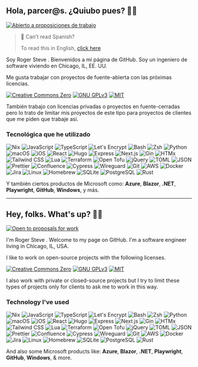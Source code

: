 ## Hola, parcer@s. ¿Quiubo pues? 👋🏼

[![Abierto a proposiciones de
trabajo](https://img.shields.io/badge/abierto_a_trabajo-contáctame-04a5e5?style=for-the-badge)](mailto:contact@rog.gr?subject=Tengo%20un%20proyecto%20para%20usted&body=Apreciado%20Señor%20Ruiz,%0D%0A%0D%0AMi%20proyecto%20consiste%20de...%0D%0A)

> 👀 Can't read Spanish?
>
> To read this in English, [click here](#hey-folks-whats-up-)

Soy Roger Steve <!-- , y mis pronombres son el/lo -->. Bienvenidos a mi página de GitHub.
Soy un ingeniero de software viviendo en Chicago, IL, EE. UU.

Me gusta trabajar con proyectos de fuente-abierta con las próximas licencias.

[![Creative Commons Zero](https://img.shields.io/badge/licensia-CC0-179299?style=for-the-badge)](https://creativecommons.org/public-domain/cc0/) [![GNU GPLv3](https://img.shields.io/badge/licensia-GNU_GPLv3-179299?style=for-the-badge)](https://www.gnu.org/licenses/gpl-3.0.txt) [![MIT](https://img.shields.io/badge/licensia-MIT-179299?style=for-the-badge)](https://mit-license.org/)

También trabajo con licencias privadas o proyectos en fuente-cerradas pero lo
trato de limitar mis proyectos de este tipo para proyectos de clientes que me
piden que trabaje así.

### Tecnológica que he utilizado

![Nix](https://img.shields.io/badge/-Nix-5277C3?style=for-the-badge&logo=nixos&logoColor=white) ![JavaScript](https://img.shields.io/badge/-JavaScript-f7df1e?style=for-the-badge&logo=javascript&logoColor=black) ![TypeScript](https://img.shields.io/badge/-TypeScript-3178C6?style=for-the-badge&logo=typescript&logoColor=white) ![Let's Encrypt](https://img.shields.io/badge/-Let's_Encrypt-003a70?style=for-the-badge&logo=letsencrypt&logoColor=white) ![Bash](https://img.shields.io/badge/-Bash-4EAA25?style=for-the-badge&logo=gnubash&logoColor=white) ![Zsh](https://img.shields.io/badge/-Zsh-f15a24?style=for-the-badge&logo=zsh&logoColor=white) ![Python](https://img.shields.io/badge/-Python-3776ab?style=for-the-badge&logo=Python&logoColor=white) ![macOS](https://img.shields.io/badge/-macOS-000000?style=for-the-badge&logo=apple&logoColor=white) ![iOS](https://img.shields.io/badge/-iOS-000000?style=for-the-badge&logo=apple&logoColor=white) ![React](https://img.shields.io/badge/-React-61DAFB?style=for-the-badge&logo=react&logoColor=black) ![Hugo](https://img.shields.io/badge/-hugo-FF4088?style=for-the-badge&logo=hugo&logoColor=white) ![Express](https://img.shields.io/badge/-express-000000?style=for-the-badge&logo=express&logoColor=white) ![Next.js](https://img.shields.io/badge/-Next.js-4c4f69?style=for-the-badge&logo=nextdotjs&logoColor=white) ![Gin](https://img.shields.io/badge/-gin-008ECF?style=for-the-badge&logo=gin&logoColor=white) ![HTMx](https://img.shields.io/badge/-htmx-3366CC?style=for-the-badge&logo=htmx&logoColor=white) ![Tailwind CSS](https://img.shields.io/badge/-Tailwind_CSS-06B6D4?style=for-the-badge&logo=tailwindcss&logoColor=white) ![Lua](https://img.shields.io/badge/-lua-2C2D72?style=for-the-badge&logo=lua&logoColor=white) ![Terraform](https://img.shields.io/badge/-terraform-844FBA?style=for-the-badge&logo=terraform&logoColor=white) ![Open Tofu](https://img.shields.io/badge/-open_tofu-FFDA18?style=for-the-badge&logo=opentofu&logoColor=black) ![jQuery](https://img.shields.io/badge/-jquery-0769AD?style=for-the-badge&logo=jquery&logoColor=white) ![TOML](https://img.shields.io/badge/-toml-9C4121?style=for-the-badge&logo=toml&logoColor=white) ![JSON](https://img.shields.io/badge/-json-000000?style=for-the-badge&logo=json&logoColor=white) ![Prettier](https://img.shields.io/badge/-prettier-F7B93E?style=for-the-badge&logo=prettier&logoColor=black) ![Confluence](https://img.shields.io/badge/-confluence-172B4D?style=for-the-badge&logo=confluence&logoColor=white) ![Cypress](https://img.shields.io/badge/-cypress-69D3A7?style=for-the-badge&logo=cypress&logoColor=white) ![Wireguard](https://img.shields.io/badge/-wireguard-88171A&?style=for-the-badge&logo=wireguard&logoColor=white) ![Git](https://img.shields.io/badge/-git-F05032?style=for-the-badge&logo=git&logoColor=white) ![AWS](https://img.shields.io/badge/-AWS-232f3e?style=for-the-badge&logo=amazonwebservices&logoColor=white) ![Docker](https://img.shields.io/badge/-docker-2496ED?style=for-the-badge&logo=docker&logoColor=white) ![Jira](https://img.shields.io/badge/-jira-0052cc?style=for-the-badge&logo=jira&logoColor=white) ![Linux](https://img.shields.io/badge/-Linux-fcc624?style=for-the-badge&logo=linux&logoColor=black) ![Homebrew](https://img.shields.io/badge/-Homebrew-fbb040?style=for-the-badge&logo=homebrew&logoColor=black) ![SQLite](https://img.shields.io/badge/-sqlite-03b57?style=for-the-badge&logo=sqlite&logoColor=white) ![PostgreSQL](https://img.shields.io/badge/-postgresql-4169e1?style=for-the-badge&logo=postgresql&logoColor=white) ![Rust](https://img.shields.io/badge/-rust-000000?style=for-the-badge&logo=rust&logoColor=white)

Y también ciertos productos de Microsoft como: **Azure**, **Blazor**, **.NET**, **Playwright**, **GitHub**, **Windows**, y más.

---

## Hey, folks. What's up? 👋🏼

[![Open to proposals for
work](https://img.shields.io/badge/open_to_work-contact_me-04a5e5?style=for-the-badge)](mailto:contact@rog.gr?subject=I%20have%20a%20project%20for%20you&body=Dear%20Mr.%20Ruiz,%0D%0A%0D%0AMy%20project%20consists%20of...%0D%0A)

I'm Roger Steve <!-- , pronouns he/him -->. Welcome to my page on GitHub. I'm a software
engineer living in Chicago, IL, USA.

I like to work on open-source projects with the following licenses.

[![Creative Commons Zero](https://img.shields.io/badge/license-CC0-179299?style=for-the-badge)](https://creativecommons.org/public-domain/cc0/) [![GNU GPLv3](https://img.shields.io/badge/license-GNU_GPLv3-179299?style=for-the-badge)](https://www.gnu.org/licenses/gpl-3.0.txt) [![MIT](https://img.shields.io/badge/license-MIT-179299?style=for-the-badge)](https://mit-license.org/)

I also work with private or closed-source projects but I try to limit these
types of projects only for clients to ask me to work in this way.

### Technology I've used

![Nix](https://img.shields.io/badge/-Nix-5277C3?style=for-the-badge&logo=nixos&logoColor=white) ![JavaScript](https://img.shields.io/badge/-JavaScript-f7df1e?style=for-the-badge&logo=javascript&logoColor=black) ![TypeScript](https://img.shields.io/badge/-TypeScript-3178C6?style=for-the-badge&logo=typescript&logoColor=white) ![Let's Encrypt](https://img.shields.io/badge/-Let's_Encrypt-003a70?style=for-the-badge&logo=letsencrypt&logoColor=white) ![Bash](https://img.shields.io/badge/-Bash-4EAA25?style=for-the-badge&logo=gnubash&logoColor=white) ![Zsh](https://img.shields.io/badge/-Zsh-f15a24?style=for-the-badge&logo=zsh&logoColor=white) ![Python](https://img.shields.io/badge/-Python-3776ab?style=for-the-badge&logo=Python&logoColor=white) ![macOS](https://img.shields.io/badge/-macOS-000000?style=for-the-badge&logo=apple&logoColor=white) ![iOS](https://img.shields.io/badge/-iOS-000000?style=for-the-badge&logo=apple&logoColor=white) ![React](https://img.shields.io/badge/-React-61DAFB?style=for-the-badge&logo=react&logoColor=black) ![Hugo](https://img.shields.io/badge/-hugo-FF4088?style=for-the-badge&logo=hugo&logoColor=white) ![Express](https://img.shields.io/badge/-express-000000?style=for-the-badge&logo=express&logoColor=white) ![Next.js](https://img.shields.io/badge/-Next.js-4c4f69?style=for-the-badge&logo=nextdotjs&logoColor=white) ![Gin](https://img.shields.io/badge/-gin-008ECF?style=for-the-badge&logo=gin&logoColor=white) ![HTMx](https://img.shields.io/badge/-htmx-3366CC?style=for-the-badge&logo=htmx&logoColor=white) ![Tailwind CSS](https://img.shields.io/badge/-Tailwind_CSS-06B6D4?style=for-the-badge&logo=tailwindcss&logoColor=white) ![Lua](https://img.shields.io/badge/-lua-2C2D72?style=for-the-badge&logo=lua&logoColor=white) ![Terraform](https://img.shields.io/badge/-terraform-844FBA?style=for-the-badge&logo=terraform&logoColor=white) ![Open Tofu](https://img.shields.io/badge/-open_tofu-FFDA18?style=for-the-badge&logo=opentofu&logoColor=black) ![jQuery](https://img.shields.io/badge/-jquery-0769AD?style=for-the-badge&logo=jquery&logoColor=white) ![TOML](https://img.shields.io/badge/-toml-9C4121?style=for-the-badge&logo=toml&logoColor=white) ![JSON](https://img.shields.io/badge/-json-000000?style=for-the-badge&logo=json&logoColor=white) ![Prettier](https://img.shields.io/badge/-prettier-F7B93E?style=for-the-badge&logo=prettier&logoColor=black) ![Confluence](https://img.shields.io/badge/-confluence-172B4D?style=for-the-badge&logo=confluence&logoColor=white) ![Cypress](https://img.shields.io/badge/-cypress-69D3A7?style=for-the-badge&logo=cypress&logoColor=white) ![Wireguard](https://img.shields.io/badge/-wireguard-88171A&?style=for-the-badge&logo=wireguard&logoColor=white) ![Git](https://img.shields.io/badge/-git-F05032?style=for-the-badge&logo=git&logoColor=white) ![AWS](https://img.shields.io/badge/-AWS-232f3e?style=for-the-badge&logo=amazonwebservices&logoColor=white) ![Docker](https://img.shields.io/badge/-docker-2496ED?style=for-the-badge&logo=docker&logoColor=white) ![Jira](https://img.shields.io/badge/-jira-0052cc?style=for-the-badge&logo=jira&logoColor=white) ![Linux](https://img.shields.io/badge/-Linux-fcc624?style=for-the-badge&logo=linux&logoColor=black) ![Homebrew](https://img.shields.io/badge/-Homebrew-fbb040?style=for-the-badge&logo=homebrew&logoColor=black) ![SQLite](https://img.shields.io/badge/-sqlite-03b57?style=for-the-badge&logo=sqlite&logoColor=white) ![PostgreSQL](https://img.shields.io/badge/-postgresql-4169e1?style=for-the-badge&logo=postgresql&logoColor=white) ![Rust](https://img.shields.io/badge/-rust-000000?style=for-the-badge&logo=rust&logoColor=white)

And also some Microsoft products like: **Azure**, **Blazor**, **.NET**, **Playwright**, **GitHub**, **Windows**, & more.
